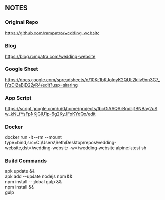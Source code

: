 ## NOTES

### Original Repo
https://github.com/rampatra/wedding-website

### Blog
https://blog.rampatra.com/wedding-website

### Google Sheet
https://docs.google.com/spreadsheets/d/10Ke1bKJolqyK2QUb2kiiv9nn3G7_iYzDl2aBjD22yR4/edit?usp=sharing

### App Script
https://script.google.com/u/0/home/projects/1bcGiAAQArBqdhj1BNBay2uSw_kNLfYsFpNKjGlU1p-6g2Ky_IFxKYdQx/edit

### Docker
docker run -it --rm --mount type=bind,src=C:\Users\Seth\Desktop\repos\wedding-website,dst=/wedding-website -w=/wedding-website alpine:latest sh

### Build Commands
apk update && \
apk add --update nodejs npm && \
npm install --global gulp && \
npm install && \
gulp